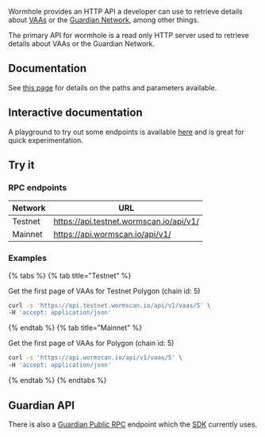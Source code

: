 Wormhole provides an HTTP API a developer can use to retrieve details about [VAAs](../glossary.md#vaa) or the [Guardian Network](../glossary.md#guardian-network), among other things.

The primary API for wormhole is a read only HTTP server used to retrieve details about VAAs or the Guardian Network.


## Documentation

See [this page](./swagger.md) for details on the paths and parameters available.


## Interactive documentation



A playground to try out some endpoints is available [here](https://doc.wormscan.io/) and is great for quick experimentation.


## Try it

### RPC endpoints

|Network|URL|
|-------|---|
|Testnet|https://api.testnet.wormscan.io/api/v1/|
|Mainnet|https://api.wormscan.io/api/v1/|

### Examples

{% tabs %}
{% tab title="Testnet" %}

Get the first page of VAAs for Testnet Polygon (chain id: 5)
```sh
curl -s 'https://api.testnet.wormscan.io/api/v1/vaas/5' \
-H 'accept: application/json' 
```

{% endtab %}
{% tab title="Mainnet" %}

Get the first page of VAAs for Polygon (chain id: 5)
```sh
curl -s 'https://api.wormscan.io/api/v1/vaas/5' \
-H 'accept: application/json' 
```

{% endtab %}
{% endtabs %}


## Guardian API 

There is also a [Guardian Public RPC](https://github.com/wormhole-foundation/wormhole/blob/main/proto/publicrpc/v1/publicrpc.proto) endpoint which the [SDK](../sdk-docs/README.md) currently uses.